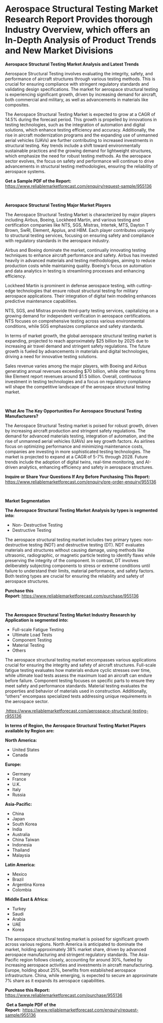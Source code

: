 <p><h1>Aerospace Structural Testing Market Research Report Provides thorough Industry Overview, which offers an In-Depth Analysis of Product Trends and New Market Divisions</h1></p><p><strong>Aerospace Structural Testing Market Analysis and Latest Trends</strong></p>
<p><p>Aerospace Structural Testing involves evaluating the integrity, safety, and performance of aircraft structures through various testing methods. This is crucial for ensuring compliance with stringent regulatory standards and validating design specifications. The market for aerospace structural testing is experiencing significant growth, driven by increasing demand for aircraft, both commercial and military, as well as advancements in materials like composites.</p><p>The Aerospace Structural Testing Market is expected to grow at a CAGR of 14.5% during the forecast period. This growth is propelled by innovations in testing technologies, such as the integration of automation and digital solutions, which enhance testing efficiency and accuracy. Additionally, the rise in aircraft modernization programs and the expanding use of unmanned aerial vehicles (UAVs) are further contributing to increased investments in structural testing. Key trends include a shift toward environmentally sustainable practices and the growing demand for lightweight structures, which emphasize the need for robust testing methods. As the aerospace sector evolves, the focus on safety and performance will continue to drive advancements in structural testing methodologies, ensuring the reliability of aerospace systems.</p></p>
<p><strong>Get a Sample PDF of the Report:&nbsp;</strong> <a href="https://www.reliablemarketforecast.com/enquiry/request-sample/955136?utm_campaign=3554&utm_medium=2&utm_source=Github&utm_content=ia&utm_term=18042025&utm_id=aerospace-structural-testing">https://www.reliablemarketforecast.com/enquiry/request-sample/955136</a></p>
<p>&nbsp;</p>
<p><strong>Aerospace Structural Testing Major Market Players</strong></p>
<p><p>The Aerospace Structural Testing Market is characterized by major players including Airbus, Boeing, Lockheed Martin, and various testing and certification companies like NTS, SGS, Mistras, Intertek, MTS, Dayton T Brown, SwRI, Element, Applus, and HBM. Each player contributes uniquely to structural testing services, focusing on ensuring safety and compliance with regulatory standards in the aerospace industry.</p><p>Airbus and Boeing dominate the market, continually innovating testing techniques to enhance aircraft performance and safety. Airbus has invested heavily in advanced materials and testing methodologies, aiming to reduce production costs while maintaining quality. Boeing's focus on automation and data analytics in testing is streamlining processes and enhancing efficiency.</p><p>Lockheed Martin is prominent in defense aerospace testing, with cutting-edge technologies that ensure robust structural testing for military aerospace applications. Their integration of digital twin modeling enhances predictive maintenance capabilities.</p><p>NTS, SGS, and Mistras provide third-party testing services, capitalizing on a growing demand for independent verification in aerospace certifications. NTS focuses on comprehensive testing across various environmental conditions, while SGS emphasizes compliance and safety standards.</p><p>In terms of market growth, the global aerospace structural testing market is expanding, projected to reach approximately $25 billion by 2025 due to increasing air travel demand and stringent safety regulations. The future growth is fueled by advancements in materials and digital technologies, driving a need for innovative testing solutions.</p><p>Sales revenue varies among the major players, with Boeing and Airbus generating annual revenues exceeding $70 billion, while other testing firms like Element report revenues around $1.5 billion. Overall, continuous investment in testing technologies and a focus on regulatory compliance will shape the competitive landscape of the aerospace structural testing market.</p></p>
<p>&nbsp;</p>
<p><strong>What Are The Key Opportunities For Aerospace Structural Testing Manufacturers?</strong></p>
<p><p>The Aerospace Structural Testing market is poised for robust growth, driven by increasing aircraft production and stringent safety regulations. The demand for advanced materials testing, integration of automation, and the rise of unmanned aerial vehicles (UAVs) are key growth factors. As airlines focus on optimizing performance and minimizing maintenance costs, companies are investing in more sophisticated testing technologies. The market is projected to expand at a CAGR of 5-7% through 2028. Future trends include the adoption of digital twins, real-time monitoring, and AI-driven analytics, enhancing efficiency and safety in aerospace structures.</p></p>
<p><strong>Inquire or Share Your Questions If Any Before Purchasing This Report:</strong> <a href="https://www.reliablemarketforecast.com/enquiry/pre-order-enquiry/955136?utm_campaign=3554&utm_medium=2&utm_source=Github&utm_content=ia&utm_term=18042025&utm_id=aerospace-structural-testing">https://www.reliablemarketforecast.com/enquiry/pre-order-enquiry/955136</a></p>
<p>&nbsp;</p>
<p><strong>Market Segmentation</strong></p>
<p><strong>The Aerospace Structural Testing Market Analysis by types is segmented into:</strong></p>
<p><ul><li>Non- Destructive Testing</li><li>Destructive Testing</li></ul></p>
<p><p>The aerospace structural testing market includes two primary types: non-destructive testing (NDT) and destructive testing (DT). NDT evaluates materials and structures without causing damage, using methods like ultrasonic, radiographic, or magnetic particle testing to identify flaws while preserving the integrity of the component. In contrast, DT involves deliberately subjecting components to stress or extreme conditions until failure to understand their limits, material performance, and safety factors. Both testing types are crucial for ensuring the reliability and safety of aerospace structures.</p></p>
<p><strong>Purchase this Report:&nbsp;</strong><a href="https://www.reliablemarketforecast.com/purchase/955136?utm_campaign=3554&utm_medium=2&utm_source=Github&utm_content=ia&utm_term=18042025&utm_id=aerospace-structural-testing">https://www.reliablemarketforecast.com/purchase/955136</a></p>
<p>&nbsp;</p>
<p><strong>The Aerospace Structural Testing Market Industry Research by Application is segmented into:</strong></p>
<p><ul><li>Full-scale Fatigue Testing</li><li>Ultimate Load Tests</li><li>Component Testing</li><li>Material Testing</li><li>Others</li></ul></p>
<p><p>The aerospace structural testing market encompasses various applications crucial for ensuring the integrity and safety of aircraft structures. Full-scale fatigue testing evaluates how materials endure cyclic stresses over time, while ultimate load tests assess the maximum load an aircraft can endure before failure. Component testing focuses on specific parts to ensure they meet safety and performance standards. Material testing evaluates the properties and behavior of materials used in construction. Additionally, “others” encompass specialized tests addressing unique requirements in the aerospace sector.</p></p>
<p><a href="https://www.reliablemarketforecast.com/aerospace-structural-testing-r955136?utm_campaign=3554&utm_medium=2&utm_source=Github&utm_content=ia&utm_term=18042025&utm_id=aerospace-structural-testing">&nbsp;https://www.reliablemarketforecast.com/aerospace-structural-testing-r955136</a></p>
<p><strong>In terms of Region, the Aerospace Structural Testing Market Players available by Region are:</strong></p>
<p>
    <p> <strong> North America: </strong>
        <ul>
            <li>United States</li>
            <li>Canada</li>
        </ul>
        </p> 
    <p> <strong> Europe: </strong>
        <ul>
            <li>Germany</li>
            <li>France</li>
            <li>U.K.</li>
            <li>Italy</li>
            <li>Russia</li>
        </ul>
        </p> 
    <p> <strong> Asia-Pacific: </strong>
        <ul>
            <li>China</li>
            <li>Japan</li>
            <li>South Korea</li>
            <li>India</li>
            <li>Australia</li>
            <li>China Taiwan</li>
            <li>Indonesia</li>
            <li>Thailand</li>
            <li>Malaysia</li>
        </ul>
        </p> 
    <p> <strong> Latin America: </strong>
        <ul>
            <li>Mexico</li>
            <li>Brazil</li>
            <li>Argentina Korea</li>
            <li>Colombia</li>
        </ul>
        </p> 
    <p> <strong> Middle East & Africa: </strong>
        <ul>
            <li>Turkey</li>
            <li>Saudi</li>
            <li>Arabia</li>
            <li>UAE</li>
            <li>Korea</li>
        </ul>
    </p>
    </p>
<p><p>The aerospace structural testing market is poised for significant growth across various regions. North America is anticipated to dominate the market, holding approximately 38% market share, driven by advanced aerospace manufacturing and stringent regulatory standards. The Asia-Pacific region follows closely, accounting for around 30%, fueled by increasing aerospace activities and investments in aircraft manufacturing. Europe, holding about 25%, benefits from established aerospace infrastructure. China, while emerging, is expected to secure an approximate 7% share as it expands its aerospace capabilities.</p></p>
<p><strong>Purchase this Report: </strong><a href="https://www.reliablemarketforecast.com/purchase/955136?utm_campaign=3554&utm_medium=2&utm_source=Github&utm_content=ia&utm_term=18042025&utm_id=aerospace-structural-testing">https://www.reliablemarketforecast.com/purchase/955136</a></p>
<p>&nbsp;<strong>Get a Sample PDF of the Report:&nbsp;&nbsp;</strong><a href="https://www.reliablemarketforecast.com/enquiry/request-sample/955136?utm_campaign=3554&utm_medium=2&utm_source=Github&utm_content=ia&utm_term=18042025&utm_id=aerospace-structural-testing">https://www.reliablemarketforecast.com/enquiry/request-sample/955136</a></p>
<p><strong></strong></p>
<p><p></p><p></p><p></p></p>